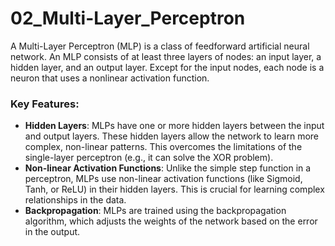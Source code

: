 # 02_Multi-Layer_Perceptron

A Multi-Layer Perceptron (MLP) is a class of feedforward artificial neural network. An MLP consists of at least three layers of nodes: an input layer, a hidden layer, and an output layer. Except for the input nodes, each node is a neuron that uses a nonlinear activation function.

### Key Features:

-   **Hidden Layers**: MLPs have one or more hidden layers between the input and output layers. These hidden layers allow the network to learn more complex, non-linear patterns. This overcomes the limitations of the single-layer perceptron (e.g., it can solve the XOR problem).
-   **Non-linear Activation Functions**: Unlike the simple step function in a perceptron, MLPs use non-linear activation functions (like Sigmoid, Tanh, or ReLU) in their hidden layers. This is crucial for learning complex relationships in the data.
-   **Backpropagation**: MLPs are trained using the backpropagation algorithm, which adjusts the weights of the network based on the error in the output. 